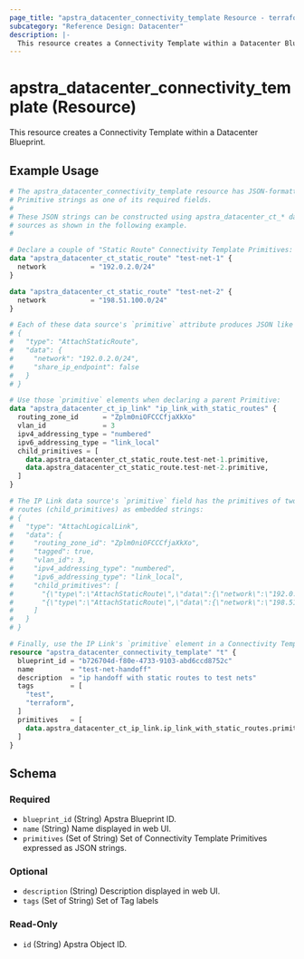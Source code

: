 ```yaml
---
page_title: "apstra_datacenter_connectivity_template Resource - terraform-provider-apstra"
subcategory: "Reference Design: Datacenter"
description: |-
  This resource creates a Connectivity Template within a Datacenter Blueprint.
---
```


# apstra_datacenter_connectivity_template (Resource)

This resource creates a Connectivity Template within a Datacenter Blueprint.


## Example Usage

```terraform
# The apstra_datacenter_connectivity_template resource has JSON-formatted
# Primitive strings as one of its required fields.
#
# These JSON strings can be constructed using apstra_datacenter_ct_* data
# sources as shown in the following example.
#

# Declare a couple of "Static Route" Connectivity Template Primitives:
data "apstra_datacenter_ct_static_route" "test-net-1" {
  network           = "192.0.2.0/24"
}

data "apstra_datacenter_ct_static_route" "test-net-2" {
  network           = "198.51.100.0/24"
}

# Each of these data source's `primitive` attribute produces JSON like this:
# {
#   "type": "AttachStaticRoute",
#   "data": {
#     "network": "192.0.2.0/24",
#     "share_ip_endpoint": false
#   }
# }

# Use those `primitive` elements when declaring a parent Primitive:
data "apstra_datacenter_ct_ip_link" "ip_link_with_static_routes" {
  routing_zone_id      = "Zplm0niOFCCCfjaXkXo"
  vlan_id              = 3
  ipv4_addressing_type = "numbered"
  ipv6_addressing_type = "link_local"
  child_primitives = [
    data.apstra_datacenter_ct_static_route.test-net-1.primitive,
    data.apstra_datacenter_ct_static_route.test-net-2.primitive,
  ]
}

# The IP Link data source's `primitive` field has the primitives of two static
# routes (child_primitives) as embedded strings:
# {
#   "type": "AttachLogicalLink",
#   "data": {
#     "routing_zone_id": "Zplm0niOFCCCfjaXkXo",
#     "tagged": true,
#     "vlan_id": 3,
#     "ipv4_addressing_type": "numbered",
#     "ipv6_addressing_type": "link_local",
#     "child_primitives": [
#       "{\"type\":\"AttachStaticRoute\",\"data\":{\"network\":\"192.0.2.0/24\",\"share_ip_endpoint\":false}}",
#       "{\"type\":\"AttachStaticRoute\",\"data\":{\"network\":\"198.51.100.0/24\",\"share_ip_endpoint\":false}}"
#     ]
#   }
# }

# Finally, use the IP Link's `primitive` element in a Connectivity Template:
resource "apstra_datacenter_connectivity_template" "t" {
  blueprint_id = "b726704d-f80e-4733-9103-abd6ccd8752c"
  name         = "test-net-handoff"
  description  = "ip handoff with static routes to test nets"
  tags         = [
    "test",
    "terraform",
  ]
  primitives   = [
    data.apstra_datacenter_ct_ip_link.ip_link_with_static_routes.primitive
  ]
}
```

<!-- schema generated by tfplugindocs -->
## Schema

### Required

- `blueprint_id` (String) Apstra Blueprint ID.
- `name` (String) Name displayed in web UI.
- `primitives` (Set of String) Set of Connectivity Template Primitives expressed as JSON strings.

### Optional

- `description` (String) Description displayed in web UI.
- `tags` (Set of String) Set of Tag labels

### Read-Only

- `id` (String) Apstra Object ID.
